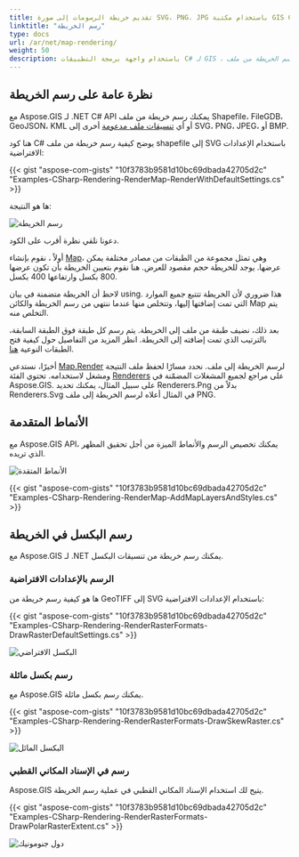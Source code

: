 ```yaml
---
title: تقديم خريطة الرسومات إلى صورة SVG، PNG، JPG باستخدام مكتبة GIS C#
linktitle: "رسم الخريطة"
type: docs
url: /ar/net/map-rendering/
weight: 50
description: باستخدام واجهة برمجة التطبيقات C# لـ GIS ، يمكنك رسم الخريطة من ملف Shapefile، FileGDB، GeoJSON، KML ، أداء الأنماط المتقدمة ورسم الخريطة من تنسيقات البكسل.
---
```


## **نظرة عامة على رسم الخريطة**
مع Aspose.GIS لـ .NET C# API يمكنك رسم خريطة من ملف Shapefile، FileGDB، GeoJSON، KML أو أي [تنسيقات ملف مدعومة](/ar/gis/net/supported-file-formats/) أخرى إلى SVG، PNG، JPEG، أو BMP.

هنا كود C# يوضح كيفية رسم خريطة من ملف shapefile إلى SVG باستخدام الإعدادات الافتراضية:

{{< gist "aspose-com-gists" "10f3783b9581d10bc69dbada42705d2c" "Examples-CSharp-Rendering-RenderMap-RenderWithDefaultSettings.cs" >}}

ها هو النتيجة:

![رسم الخريطة](map_rendering.png)

دعونا نلقي نظرة أقرب على الكود.

أولاً ، نقوم بإنشاء [Map](https://reference.aspose.com/gis/net/aspose.gis.rendering/map)، وهي تمثل مجموعة من الطبقات من مصادر مختلفة يمكن عرضها. يوجد للخريطة حجم مقصود للعرض. هنا نقوم بتعيين الخريطة بأن تكون عرضها 800 بكسل وارتفاعها 400 بكسل.

لاحظ أن الخريطة متضمنة في بيان using. هذا ضروري لأن الخريطة تتتبع جميع الموارد التي تمت إضافتها إليها، وتتخلص منها عندما ننتهي من رسم الخريطة والكائن Map يتم التخلص منه.

بعد ذلك، نضيف طبقة من ملف إلى الخريطة. يتم رسم كل طبقة فوق الطبقة السابقة، بالترتيب الذي تمت إضافته إلى الخريطة. انظر المزيد من التفاصيل حول كيفية فتح الطبقات النوعية [هنا](/ar/gis/net/working-with-vector-layers/).

أخيرًا، نستدعي [Map.Render](https://reference.aspose.com/gis/net/aspose.gis.rendering.map/render/methods/1) لرسم الخريطة إلى ملف. نحدد مسارًا لحفظ ملف النتيجة ومشغل لاستخدامه. تحتوي الفئة [Renderers](https://reference.aspose.com/gis/net/aspose.gis.rendering/renderers) على مراجع لجميع المشغلات المضمّنة في Aspose.GIS. على سبيل المثال، يمكنك تحديد Renderers.Png بدلاً من Renderers.Svg في المثال أعلاه لرسم الخريطة إلى ملف PNG.

## **الأنماط المتقدمة**
مع Aspose.GIS API، يمكنك تخصيص الرسم والأنماط الميزة من أجل تحقيق المظهر الذي تريده.

![الأنماط المتقدة](advanced_styling.png)

{{< gist "aspose-com-gists" "10f3783b9581d10bc69dbada42705d2c" "Examples-CSharp-Rendering-RenderMap-AddMapLayersAndStyles.cs" >}}

## **رسم البكسل في الخريطة**
مع Aspose.GIS لـ .NET يمكنك رسم خريطة من تنسيقات البكسل.

### **الرسم بالإعدادات الافتراضية**
ها هو كيفية رسم خريطة من GeoTIFF إلى SVG باستخدام الإعدادات الافتراضية:

{{< gist "aspose-com-gists" "10f3783b9581d10bc69dbada42705d2c" "Examples-CSharp-Rendering-RenderRasterFormats-DrawRasterDefaultSettings.cs" >}}

![البكسل الافتراضي](default_raster.png)

### **رسم بكسل مائلة**
مع Aspose.GIS يمكنك رسم بكسل مائلة.

{{< gist "aspose-com-gists" "10f3783b9581d10bc69dbada42705d2c" "Examples-CSharp-Rendering-RenderRasterFormats-DrawSkewRaster.cs" >}}

![البكسل المائل](skew_raster.png)

### **رسم في الإسناد المكاني القطبي**
Aspose.GIS يتيح لك استخدام الإسناد المكاني القطبي في عملية رسم الخريطة.

{{< gist "aspose-com-gists" "10f3783b9581d10bc69dbada42705d2c" "Examples-CSharp-Rendering-RenderRasterFormats-DrawPolarRasterExtent.cs" >}}

![دول جنومونيك](gnomonic_countries.png)
